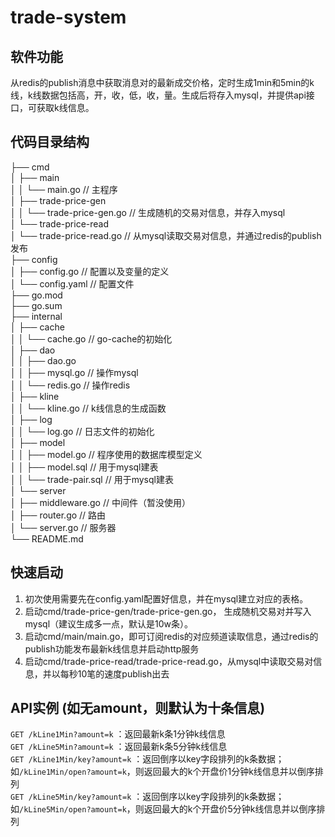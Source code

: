 # trade-system

## 软件功能
从redis的publish消息中获取消息对的最新成交价格，定时生成1min和5min的k线，k线数据包括高，开，收，低，收，量。生成后将存入mysql，并提供api接口，可获取k线信息。

## 代码目录结构
├── cmd  
│   ├── main  
│   │   └── main.go               // 主程序  
│   ├── trade-price-gen  
│   │   └── trade-price-gen.go    // 生成随机的交易对信息，并存入mysql  
│   └── trade-price-read  
│       └── trade-price-read.go   // 从mysql读取交易对信息，并通过redis的publish发布  
├── config  
│   ├── config.go                 // 配置以及变量的定义  
│   └── config.yaml               // 配置文件  
├── go.mod  
├── go.sum  
├── internal  
│   ├── cache  
│   │   └── cache.go              // go-cache的初始化  
│   ├── dao  
│   │   ├── dao.go                  
│   │   ├── mysql.go              // 操作mysql  
│   │   └── redis.go              // 操作redis  
│   ├── kline  
│   │   └── kline.go              // k线信息的生成函数  
│   ├── log  
│   │   └── log.go                // 日志文件的初始化  
│   ├── model  
│   │   ├── model.go              // 程序使用的数据库模型定义  
│   │   ├── model.sql             // 用于mysql建表  
│   │   └── trade-pair.sql        // 用于mysql建表  
│   └── server  
│       ├── middleware.go         // 中间件（暂没使用）  
│       ├── router.go             // 路由  
│       └── server.go             // 服务器  
└── README.md  

## 快速启动
1. 初次使用需要先在config.yaml配置好信息，并在mysql建立对应的表格。  
2. 启动cmd/trade-price-gen/trade-price-gen.go， 生成随机交易对并写入mysql（建议生成多一点，默认是10w条）。  
3. 启动cmd/main/main.go，即可订阅redis的对应频道读取信息，通过redis的publish功能发布最新k线信息并启动http服务  
4. 启动cmd/trade-price-read/trade-price-read.go，从mysql中读取交易对信息，并以每秒10笔的速度publish出去  

## API实例 (如无amount，则默认为十条信息)
`GET /kLine1Min?amount=k` ：返回最新k条1分钟k线信息  
`GET /kLine5Min?amount=k` ：返回最新k条5分钟k线信息  
`GET /kLine1Min/key?amount=k` ：返回倒序以key字段排列的k条数据；如`/kLine1Min/open?amount=k`，则返回最大的k个开盘价1分钟k线信息并以倒序排列  
`GET /kLine5Min/key?amount=k` ：返回倒序以key字段排列的k条数据；如`/kLine5Min/open?amount=k`，则返回最大的k个开盘价5分钟k线信息并以倒序排列  


